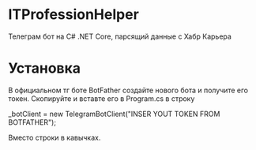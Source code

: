 # ITProfessionHelper
Телеграм бот на C# .NET Core, парсящий данные с Хабр Карьера

# Установка
В официальном тг боте BotFather создайте нового бота и получите его токен. Скопируйте и вставте его в Program.cs в строку

_botClient = new TelegramBotClient("INSER YOUT TOKEN FROM BOTFATHER");

Вместо строки в кавычках.
